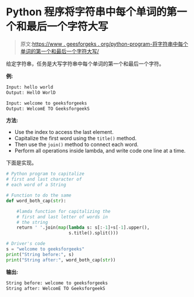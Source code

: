 # Python 程序将字符串中每个单词的第一个和最后一个字符大写

> 原文:[https://www . geesforgeks . org/python-program-将字符串中每个单词的第一个和最后一个字符大写/](https://www.geeksforgeeks.org/python-program-to-capitalize-the-first-and-last-character-of-each-word-in-a-string/)

给定字符串，任务是大写字符串中每个单词的第一个和最后一个字符。

**例:**

```py
Input: hello world 
Output: HellO WorlD

Input: welcome to geeksforgeeks
Output: WelcomE TO GeeksforgeekS

```

**方法:**

*   Use the index to access the last element.
*   Capitalize the first word using the `title()` method.
*   Then use the `join()` method to connect each word.
*   Perform all operations inside lambda, and write code one line at a time.

下面是实现。

```py
# Python program to capitalize
# first and last character of 
# each word of a String

# Function to do the same
def word_both_cap(str):

    #lamda function for capitalizing the
    # first and last letter of words in 
    # the string
    return ' '.join(map(lambda s: s[:-1]+s[-1].upper(), 
                        s.title().split()))

# Driver's code
s = "welcome to geeksforgeeks"
print("String before:", s)
print("String after:", word_both_cap(str))
```

**输出:**

```py
String before: welcome to geeksforgeeks
String after: WelcomE TO GeeksforgeekS

```